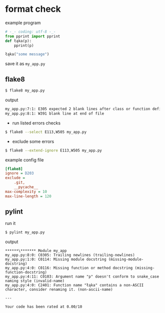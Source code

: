 # format check

example program

```Python
# -_- coding: utf-8 -_-
from pprint import pprint
def łąka(p):
    pprint(p)

łąka("some message")
```

save it as `my_app.py`

## flake8

```bash
$ flake8 my_app.py
```

output

```bash
my_app.py:7:1: E305 expected 2 blank lines after class or function definition,found 1
my_app.py:8:1: W391 blank line at end of file
```

* run listed errors checks

```bash
$ flake8 --select E113,W505 my_app.py
```

* exclude some errors

```bash
$ flake8 --extend-ignore E113,W505 my_app.py
```

example config file

```ini
[flake8]
ignore = D203
exclude =
    .git,
    __pycache__
max-complexity = 10
max-line-length = 120
```

## pylint

run it

```sh
$ pylint my_app.py
```

output

```
******\******* Module my_app
my_app.py:8:0: C0305: Trailing newlines (trailing-newlines)
my_app.py:1:0: C0114: Missing module docstring (missing-module-docstring)
my_app.py:4:0: C0116: Missing function or method docstring (missing-function-docstring)
my_app.py:4:11: C0103: Argument name "p" doesn't conform to snake_case naming style (invalid-name)
my_app.py:4:0: C2401: Function name "łąka" contains a non-ASCII character, consider renaming it. (non-ascii-name)

---

Your code has been rated at 0.00/10
```
